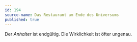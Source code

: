 ```yaml
---
id: 194
source-name: Das Restaurant am Ende des Universums
published: true
---
```


<p>Der <em>Anhalter</em> ist endgültig. Die Wirklichkeit ist öfter ungenau.</p>


